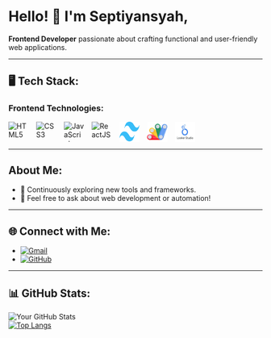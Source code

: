 # Hello! 👋  I'm Septiyansyah,
**Frontend Developer** passionate about crafting functional and user-friendly web applications.  

---

## 🖥️ Tech Stack:
### Frontend Technologies:  
<div style="display: flex; gap: 15px;">
  <img src="https://cdn.jsdelivr.net/gh/devicons/devicon/icons/html5/html5-original.svg" alt="HTML5" width="40" height="40"/>  
  <img src="https://cdn.jsdelivr.net/gh/devicons/devicon/icons/css3/css3-original.svg" alt="CSS3" width="40" height="40"/>  
  <img src="https://cdn.jsdelivr.net/gh/devicons/devicon/icons/javascript/javascript-original.svg" alt="JavaScript" width="40" height="40"/>    
  <img src="https://cdn.jsdelivr.net/gh/devicons/devicon/icons/react/react-original.svg" alt="ReactJS" width="40" height="40"/> 
  <img src="https://raw.githubusercontent.com/septiansyah03/septiansyah03/main/Tailwind_CSS.png" alt="TailwindCSS" width="40" height="40"/>
  <img src="https://raw.githubusercontent.com/septiansyah03/septiansyah03/main/appscript.jpg" alt="Google Apps Script" width="40" height="40"/>
  <img src="https://raw.githubusercontent.com/septiansyah03/septiansyah03/main/looker.jpg" alt="Looker Studio" width="40" height="40"/>
</div>


---

## About Me:
- 🌱 Continuously exploring new tools and frameworks.  
- 💬 Feel free to ask about web development or automation!  

---

## 🌐 Connect with Me:

- [![Gmail](https://img.shields.io/badge/GMAIL-c14438?style=flat-square&logo=gmail&logoColor=white)](mailto:addinseptiyansyah96@gmail.com)
- [![GitHub](https://img.shields.io/badge/-GitHub-black?style=flat-square&logo=github&logoColor=white)](https://github.com/your-username)


---

## 📊 GitHub Stats:  
![Your GitHub Stats](https://github-readme-stats.vercel.app/api?username=septiansyah03&show_icons=true&theme=radical)  
[![Top Langs](https://github-readme-stats.vercel.app/api/top-langs/?username=septiansyah03&layout=compact&theme=radical)](https://github.com/septiansyah03)


